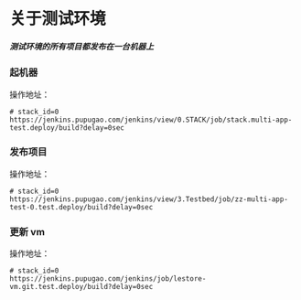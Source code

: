# 关于测试环境

##### 测试环境的所有项目都发布在一台机器上

### 起机器

操作地址：

	# stack_id=0
	https://jenkins.pupugao.com/jenkins/view/0.STACK/job/stack.multi-app-test.deploy/build?delay=0sec

### 发布项目

操作地址：

	# stack_id=0
	https://jenkins.pupugao.com/jenkins/view/3.Testbed/job/zz-multi-app-test-0.test.deploy/build?delay=0sec

### 更新 vm

操作地址：

	# stack_id=0
	https://jenkins.pupugao.com/jenkins/job/lestore-vm.git.test.deploy/build?delay=0sec
